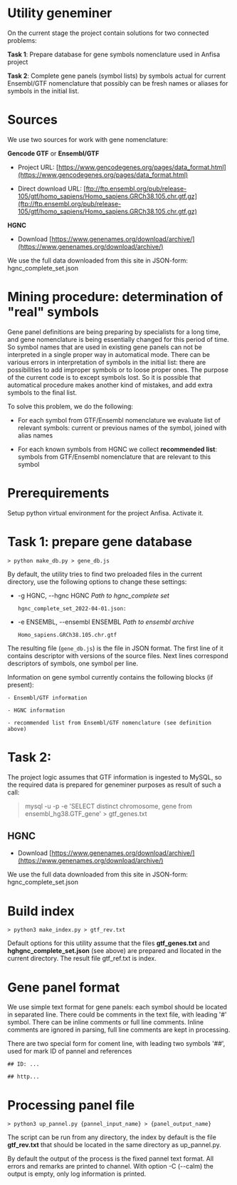# Utility geneminer

On the current stage the project contain solutions for two connected problems:

**Task 1**: Prepare database for gene symbols nomenclature used in Anfisa project
    
**Task 2**: Complete gene panels (symbol lists) by symbols actual for current Ensembl/GTF nomenclature that possibly can be fresh names or aliases for symbols in the initial list. 


# Sources
We use two sources for work with gene nomenclature:

**Gencode GTF** or **Ensembl/GTF**
        
* Project URL: [https://www.gencodegenes.org/pages/data_format.html](https://www.gencodegenes.org/pages/data_format.html)

* Direct download URL: [ftp://ftp.ensembl.org/pub/release-105/gtf/homo_sapiens/Homo_sapiens.GRCh38.105.chr.gtf.gz](ftp://ftp.ensembl.org/pub/release-105/gtf/homo_sapiens/Homo_sapiens.GRCh38.105.chr.gtf.gz)

**HGNC**

* Download [https://www.genenames.org/download/archive/](https://www.genenames.org/download/archive/)

We use the full data downloaded from this site in JSON-form: hgnc_complete_set.json


# Mining procedure: determination of "real" symbols

Gene panel definitions are being preparing by specialists for a long time, and gene nomenclature is being essentially changed for this period of time. So symbol names that are used in existing gene panels can not be interpreted in a single proper way in automatical mode. There can be various errors in interpretation of symbols in the initial list: there are possibilities to add improper symbols or to loose proper ones. The purpose of the current code is to except symbols lost. So it is possible that automatical procedure makes another kind of mistakes, and add extra symbols to the final list.

To solve this problem, we do the following:

* For each symbol from GTF/Ensembl nomenclature we evaluate list of relevant symbols: current or previous names of the symbol, joined with alias names

* For each known symbols from HGNC we collect **recommended list**: symbols from GTF/Ensembl nomenclature that are relevant to this symbol

# Prerequirements

Setup python virtual environment for the project Anfisa. Activate it.

# Task 1: prepare gene database

    > python make_db.py > gene_db.js

By default, the utility tries to find two preloaded files in the current directory, use the following options to change these settings:
    
 * -g HGNC, --hgnc HGNC  *Path to hgnc_complete set*

     ``hgnc_complete_set_2022-04-01.json:``
 
 * -e ENSEMBL, --ensembl ENSEMBL *Path to ensembl archive*

    ``Homo_sapiens.GRCh38.105.chr.gtf``

The resulting file (``gene_db.js``) is the file in JSON format. The first line of it contains descriptor with versions of the source files. Next lines correspond descriptors of symbols, one symbol per line. 
    
Information on gene symbol currently contains the following blocks (if present):

    - Ensembl/GTF information
    
    - HGNC information
    
    - recommended list from Ensembl/GTF nomenclature (see definition above)
    

# Task 2: 
    

The project logic assumes that GTF information is ingested to MySQL, so the required data is prepared for geneminer purposes as result of such a call:

> mysql -u<?> -p<?> -e 'SELECT distinct chromosome, gene from ensembl_hg38.GTF_gene' > gtf_genes.txt

HGNC
----
* Download [https://www.genenames.org/download/archive/](https://www.genenames.org/download/archive/)

We use the full data downloaded from this site in JSON-form: hgnc_complete_set.json

# Build index

    > python3 make_index.py > gtf_rev.txt

Default options for this utility assume that the files **gtf_genes.txt** and **hghgnc_complete_set.json** (see above) are prepared and llocated in the current directory. The result file gtf_ref.txt is index.

# Gene panel format

We use simple text format for gene panels: each symbol should be located in separated line.
There could be comments in the text file, with leading '#' symbol. There can be inline comments or full line comments. Inline comments are ignored in parsing, full line comments are kept in processing.

There are two special form for coment line, with leading two symbols '##', used for mark ID of pannel and references

    ## ID: ...
    
    ## http...

# Processing panel file

    > python3 up_pannel.py {pannel_input_name} > {panel_output_name}

The script can be run from any directory, the index by default is the file **gtf_rev.txt** that should be located in the same directory as up_pannel.py. 

By default the output of the process is the fixed pannel text format. All errors and remarks are printed to <stderr> channel. With option -C (--calm) the output is empty, only log information is printed. 
